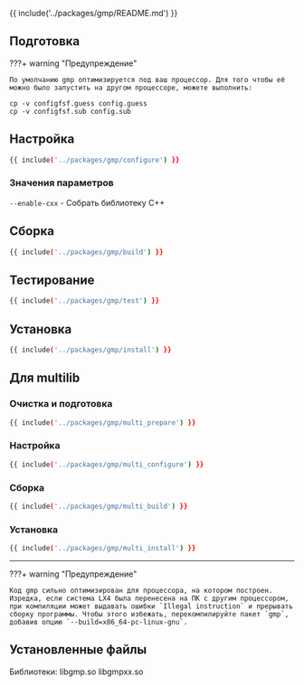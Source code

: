 {{ include('../packages/gmp/README.md') }}

## Подготовка

???+ warning "Предупреждение"

    По умолчанию gmp оптимизируется под ваш процессор. Для того чтобы её можно было запустить на другом процессоре, можете выполнить:

```
cp -v configfsf.guess config.guess
cp -v configfsf.sub config.sub
```

## Настройка

```bash 
{{ include('../packages/gmp/configure') }}
```

### Значения параметров

`--enable-cxx` - Собрать библиотеку C++

## Сборка

```bash 
{{ include('../packages/gmp/build') }}
```

## Тестирование

```bash 
{{ include('../packages/gmp/test') }}
```

## Установка

```bash 
{{ include('../packages/gmp/install') }}
```

## Для multilib

### Очистка и подготовка

```bash 
{{ include('../packages/gmp/multi_prepare') }}
```

### Настройка

```bash 
{{ include('../packages/gmp/multi_configure') }}
```

### Сборка

```bash 
{{ include('../packages/gmp/multi_build') }}
```

### Установка

```bash 
{{ include('../packages/gmp/multi_install') }}
```

---

???+ warning "Предупреждение"

    Код gmp сильно оптимизирован для процессора, на котором построен. Изредка, если система LX4 была перенесена на ПК с другим процессором, при компиляции может выдавать ошибки `Illegal instruction` и прерывать сборку программы. Чтобы этого избежать, перекомпилируйте пакет `gmp`, добавив опцию `--build=x86_64-pc-linux-gnu`.

## Установленные файлы

Библиотеки: libgmp.so libgmpxx.so



